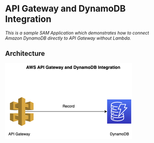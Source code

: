 # API Gateway and DynamoDB Integration

*This  is a sample SAM Application which demonstrates how to connect Amazon DynamoDB directly to API Gateway without Lambda.*

## Architecture
![API Gateway DynamoDB](/apigw-dynamodb.png)
